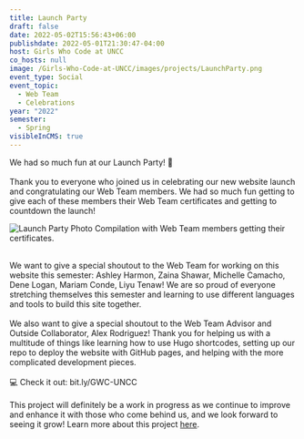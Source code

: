 ```yaml
---
title: Launch Party
draft: false
date: 2022-05-02T15:56:43+06:00
publishdate: 2022-05-01T21:30:47-04:00
host: Girls Who Code at UNCC
co_hosts: null
image: /Girls-Who-Code-at-UNCC/images/projects/LaunchParty.png
event_type: Social
event_topic:
  - Web Team
  - Celebrations
year: "2022"
semester:
  - Spring
visibleInCMS: true
---
```

We had so much fun at our Launch Party! 🎉\
\
Thank you to everyone who joined us in celebrating our new website launch and congratulating our Web Team members. We had so much fun getting to give each of these members their Web Team certificates and getting to countdown the launch!

![Launch Party Photo Compilation with Web Team members getting their certificates.](/Girls-Who-Code-at-UNCC/images/launchpartyrecap.jpeg "Launch Party Recap")

\
We want to give a special shoutout to the Web Team for working on this website this semester: Ashley Harmon, Zaina Shawar, Michelle Camacho, Dene Logan, Mariam Conde, Liyu Tenaw! We are so proud of everyone stretching themselves this semester and learning to use different languages and tools to build this site together.\
\
We also want to give a special shoutout to the Web Team Advisor and Outside Collaborator, Alex Rodriguez! Thank you for helping us with a multitude of things like learning how to use Hugo shortcodes, setting up our repo to deploy the website with GitHub pages, and helping with the more complicated development pieces. \
\
💻 Check it out: bit.ly/GWC-UNCC\
\
This project will definitely be a work in progress as we continue to improve and enhance it with those who come behind us, and we look forward to seeing it grow! Learn more about this project [here](https://gwc-uncc.github.io/Girls-Who-Code-at-UNCC/portfolio/gwc-website-project-2022/).
